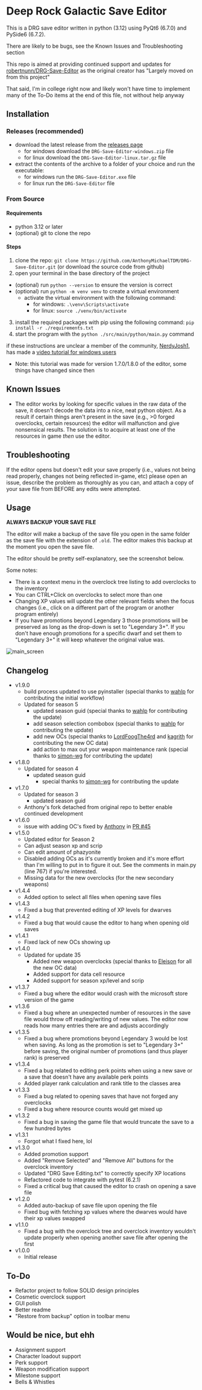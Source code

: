 # Deep Rock Galactic Save Editor

This is a DRG save editor written in python (3.12) using PyQt6 (6.7.0) and PySide6 (6.7.2).

There are likely to be bugs, see the Known Issues and Troubleshooting section

This repo is aimed at providing continued support and updates for [robertnunn/DRG-Save-Editor](https://github.com/robertnunn/DRG-Save-Editor) as the original creator has "Largely moved on from this project"

That said, I'm in college right now and likely won't have time to implement many of the To-Do items at the end of this file, not without help anyway

## Installation

### Releases (recommended)

- download the latest release from the [releases page](https://github.com/AnthonyMichaelTDM/DRG-Save-Editor/releases)
  - for windows download the `DRG-Save-Editor-windows.zip` file
  - for linux download the `DRG-Save-Editor-linux.tar.gz` file
- extract the contents of the archive to a folder of your choice and run the executable:
  - for windows run the `DRG-Save-Editor.exe` file
  - for linux run the `DRG-Save-Editor` file

### From Source

#### Requirements

- python 3.12 or later
- (optional) git to clone the repo

#### Steps
1. clone the repo: `git clone https://github.com/AnthonyMichaelTDM/DRG-Save-Editor.git` (or download the source code from github)
2. open your terminal in the base directory of the project
- (optional) run `python --version` to ensure the version is correct
- (optional) run `python -m venv venv` to create a virtual environment
  - activate the virtual environment with the following command:
    - for windows: `.\venv\Scripts\activate`
    - for linux: `source ./venv/bin/activate`
3. install the required packages with pip using the following command: `pip install -r ./requirements.txt`
4. start the program with the `python ./src/main/python/main.py` command

if these instructions are unclear a member of the community, [NerdyJosh1](https://github.com/NerdyJosh1), has made a [video tutorial for windows users](https://www.youtube.com/watch?v=2h2-nZ2ptRo&ab_channel=NerdyJosh)

- Note: this tutorial was made for version 1.7.0/1.8.0 of the editor, some things have changed since then

## Known Issues

- The editor works by looking for specific values in the raw data of the save, it doesn't decode the data into a nice, neat python object. As a result if certain things aren't present in the save (e.g., >0 forged overclocks, certain resources) the editor will malfunction and give nonsensical results. The solution is to acquire at least one of the resources in game _then_ use the editor.

## Troubleshooting

If the editor opens but doesn't edit your save properly (i.e., values not being read properly, changes not being reflected in-game, etc) please open an issue, describe the problem as thoroughly as you can, and attach a copy of your save file from BEFORE any edits were attempted.

## Usage

**ALWAYS BACKUP YOUR SAVE FILE**

The editor will make a backup of the save file you open in the same folder as the save file with the extension of `.old`. The editor makes this backup at the moment you open the save file.

The editor should be pretty self-explanatory, see the screenshot below.

Some notes:

- There is a context menu in the overclock tree listing to add overclocks to the inventory
- You can CTRL+Click on overclocks to select more than one
- Changing XP values will update the other relevant fields when the focus changes (i.e., click on a different part of the program or another program entirely)
- If you have promotions beyond Legendary 3 those promotions will be preserved as long as the drop-down is set to "Legendary 3+". If you don't have enough promotions for a specific dwarf and set them to "Legendary 3+" it will keep whatever the original value was.

![main_screen](sshot.png)

## Changelog

- v1.9.0
  - build process updated to use pyinstaller (special thanks to [wahlp](https://github.com/wahlp) for contributing the initial workflow)
  - Updated for season 5
    - updated season guid (special thanks to [wahlp](https://github.com/wahlp) for contributing the update)
    - add season selection combobox (special thanks to [wahlp](https://github.com/wahlp) for contributing the update)
    - add new OCs (special thanks to [LordFoogThe4rd](https://github.com/LordFoogThe4rd) and [kagrith](https://github.com/kagrith) for contributing the new OC data)
    - add action to max out your weapon maintenance rank (special thanks to [simon-wg](https://github.com/simon-wg) for contributing the update)
- v1.8.0
  - Updated for season 4
    - updated season guid
      - special thanks to [simon-wg](https://github.com/simon-wg) for contributing the update
- v1.7.0
  - Updated for season 3
    - updated season guid
  - Anthony's fork detached from original repo to better enable continued development
- v1.6.0
  - issue with adding OC's fixed by [Anthony](https://github.com/AnthonyMichaelTDM) in [PR #45](https://github.com/robertnunn/DRG-Save-Editor/pull/45)
- v1.5.0
  - Updated editor for Season 2
  - Can adjust season xp and scrip
  - Can edit amount of phazyonite
  - Disabled adding OCs as it's currently broken and it's more effort than I'm willing to put in to figure it out. See the comments in main.py (line 767) if you're interested.
  - Missing data for the new overclocks (for the new secondary weapons)
- v1.4.4
  - Added option to select all files when opening save files
- v1.4.3
  - Fixed a bug that prevented editing of XP levels for dwarves
- v1.4.2
  - Fixed a bug that would cause the editor to hang when opening old saves
- v1.4.1
  - Fixed lack of new OCs showing up
- v1.4.0
  - Updated for update 35
    - Added new weapon overclocks (special thanks to [Eleison](https://github.com/Eleison) for all the new OC data)
    - Added support for data cell resource
    - Added support for season xp/level and scrip
- v1.3.7
  - Fixed a bug where the editor would crash with the microsoft store version of the game
- v1.3.6
  - Fixed a bug where an unexpected number of resources in the save file would throw off reading/writing of new values. The editor now reads how many entries there are and adjusts accordingly
- v1.3.5
  - Fixed a bug where promotions beyond Legendary 3 would be lost when saving. As long as the promotion is set to "Legendary 3+" before saving, the original number of promotions (and thus player rank) is preserved
- v1.3.4
  - Fixed a bug related to editing perk points when using a new save or a save that doesn't have any available perk points
  - Added player rank calculation and rank title to the classes area
- v1.3.3
  - Fixed a bug related to opening saves that have not forged any overclocks
  - Fixed a bug where resource counts would get mixed up
- v1.3.2
  - Fixed a bug in saving the game file that would truncate the save to a few hundred bytes
- v1.3.1
  - Forgot what I fixed here, lol
- v1.3.0
  - Added promotion support
  - Added "Remove Selected" and "Remove All" buttons for the overclock inventory
  - Updated "DRG Save Editing.txt" to correctly specify XP locations
  - Refactored code to integrate with pytest (6.2.1)
  - Fixed a critical bug that caused the editor to crash on opening a save file
- v1.2.0
  - Added auto-backup of save file upon opening the file
  - Fixed bug with fetching xp values where the dwarves would have their xp values swapped
- v1.1.0
  - Fixed a bug with the overclock tree and overclock inventory wouldn't update properly when opening another save file after opening the first
- v1.0.0
  - Initial release

## To-Do

- Refactor project to follow SOLID design principles
- Cosmetic overclock support
- GUI polish
- Better readme
- "Restore from backup" option in toolbar menu

## Would be nice, but ehh

- Assignment support
- Character loadout support
- Perk support
- Weapon modification support
- Milestone support
- Bells & Whistles
